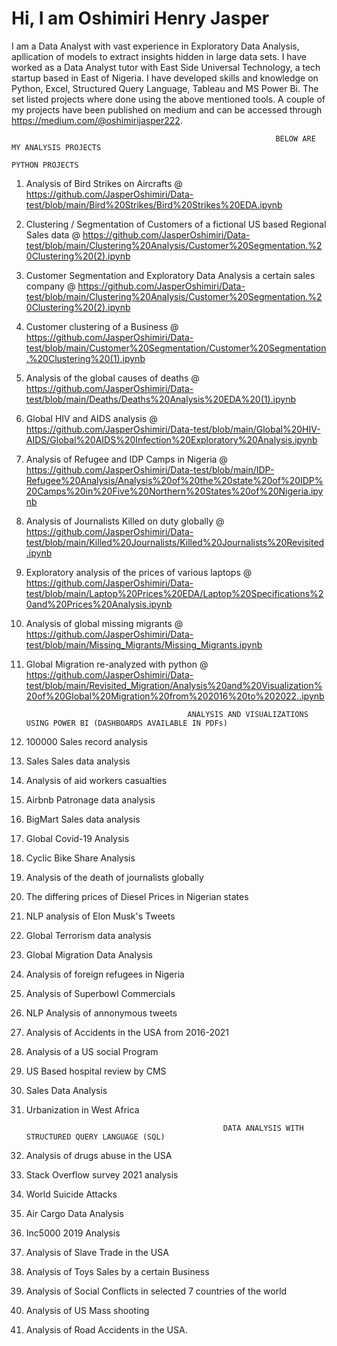 # Hi, I am Oshimiri Henry Jasper

I am a Data Analyst with vast experience in Exploratory Data Analysis, apllication of models to extract insights hidden in large data sets. I have worked as a Data Analyst tutor with East Side Universal Technology, a tech startup based in East of Nigeria. I have developed skills and knowledge on Python, Excel, Structured Query Language, Tableau and MS Power Bi. The set listed projects where done using the above mentioned tools. A couple of my projects have been published on medium and can be accessed through https://medium.com/@oshimirijasper222.

                                                               BELOW ARE MY ANALYSIS PROJECTS
                                                                      PYTHON PROJECTS
1. Analysis of Bird Strikes on Aircrafts @ https://github.com/JasperOshimiri/Data-test/blob/main/Bird%20Strikes/Bird%20Strikes%20EDA.ipynb

2. Clustering / Segmentation of Customers of a fictional US based Regional Sales data @ https://github.com/JasperOshimiri/Data-test/blob/main/Clustering%20Analysis/Customer%20Segmentation.%20Clustering%20(2).ipynb

3. Customer Segmentation and Exploratory Data Analysis a certain sales company @ https://github.com/JasperOshimiri/Data-test/blob/main/Clustering%20Analysis/Customer%20Segmentation.%20Clustering%20(2).ipynb

4. Customer clustering of a Business @ https://github.com/JasperOshimiri/Data-test/blob/main/Customer%20Segmentation/Customer%20Segmentation.%20Clustering%20(1).ipynb

5. Analysis of the global causes of deaths @ https://github.com/JasperOshimiri/Data-test/blob/main/Deaths/Deaths%20Analysis%20EDA%20(1).ipynb

6. Global HIV and AIDS analysis @ https://github.com/JasperOshimiri/Data-test/blob/main/Global%20HIV-AIDS/Global%20AIDS%20Infection%20Exploratory%20Analysis.ipynb

7. Analysis of Refugee and IDP Camps in Nigeria @ https://github.com/JasperOshimiri/Data-test/blob/main/IDP-Refugee%20Analysis/Analysis%20of%20the%20state%20of%20IDP%20Camps%20in%20Five%20Northern%20States%20of%20Nigeria.ipynb

8. Analysis of Journalists Killed on duty globally @ https://github.com/JasperOshimiri/Data-test/blob/main/Killed%20Journalists/Killed%20Journalists%20Revisited.ipynb

9. Exploratory analysis of the prices of various laptops @ https://github.com/JasperOshimiri/Data-test/blob/main/Laptop%20Prices%20EDA/Laptop%20Specifications%20and%20Prices%20Analysis.ipynb

10. Analysis of global missing migrants @ https://github.com/JasperOshimiri/Data-test/blob/main/Missing_Migrants/Missing_Migrants.ipynb

11. Global Migration re-analyzed with python @ https://github.com/JasperOshimiri/Data-test/blob/main/Revisited_Migration/Analysis%20and%20Visualization%20of%20Global%20Migration%20from%202016%20to%202022..ipynb


                                            ANALYSIS AND VISUALIZATIONS USING POWER BI (DASHBOARDS AVAILABLE IN PDFs)
 1. 100000 Sales record analysis
 2. Sales Sales data analysis
 3. Analysis of aid workers casualties
 4. Airbnb Patronage data analysis
 5. BigMart Sales data analysis
 6. Global Covid-19 Analysis
 7. Cyclic Bike Share Analysis
 8. Analysis of the death of journalists globally
 9. The differing prices of Diesel Prices in Nigerian states
 10. NLP analysis of Elon Musk's Tweets
 11. Global Terrorism data analysis
 12. Global Migration Data Analysis
 13. Analysis of foreign refugees in Nigeria
 14. Analysis of Superbowl Commercials
 15. NLP Analysis of annonymous tweets
 16. Analysis of Accidents in the USA from 2016-2021
 17. Analysis of a US social Program
 18. US Based hospital review by CMS 
 19. Sales Data Analysis
 20. Urbanization in West Africa

                                                     DATA ANALYSIS WITH STRUCTURED QUERY LANGUAGE (SQL)
  1. Analysis of drugs abuse in the USA
  2. Stack Overflow survey 2021 analysis
  3. World Suicide Attacks
  4. Air Cargo Data Analysis
  5. Inc5000 2019 Analysis
  6. Analysis of Slave Trade in the USA
  7. Analysis of Toys Sales by a certain Business
  8. Analysis of Social Conflicts in selected 7 countries of the world
  9. Analysis of US Mass shooting
  10. Analysis of Road Accidents in the USA.
          

